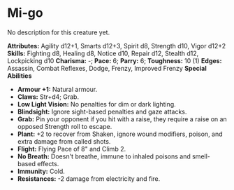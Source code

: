 # Mi-go

No description for this creature yet.

**Attributes:** Agility d12+1, Smarts d12+3, Spirit d8, Strength d10,
Vigor d12+2
**Skills:** Fighting d8, Healing d8, Notice d10, Repair d12, Stealth
d12, Lockpicking d10
**Charisma:** -; **Pace:** 6; **Parry:** 6; **Toughness:** 10 (1)
**Edges:** Assassin, Combat Reflexes, Dodge, Frenzy, Improved Frenzy
**Special Abilities**

- **Armour +1:** Natural armour.
- **Claws:** Str+d4; Grab.
- **Low Light Vision:** No penalties for dim or dark lighting.
- **Blindsight:** Ignore sight-based penalties and gaze attacks.
- **Grab:** Pin your opponent if you hit with a raise, they require a
raise on an opposed Strength roll to escape.
- **Plant:** +2 to recover from Shaken, ignore wound modifiers, poison,
and extra damage from called shots.
- **Flight:** Flying Pace of 8" and Climb 2.
- **No Breath:** Doesn't breathe, immune to inhaled poisons and
smell-based effects.
- **Immunity:** Cold.
- **Resistances:** -2 damage from electricity and fire.
